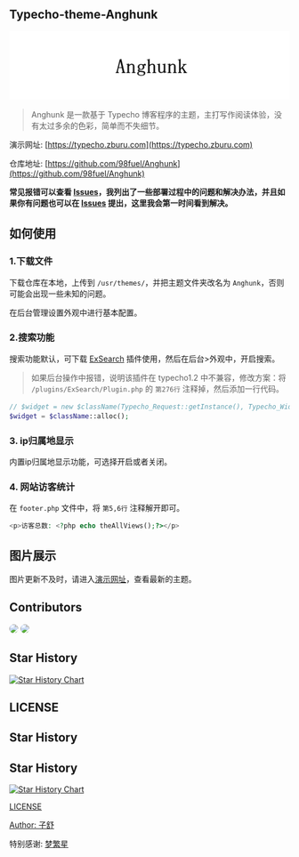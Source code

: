 ## Typecho-theme-Anghunk

![](./libs/css/theme-logo.png)

>Anghunk 是一款基于 Typecho 博客程序的主题，主打写作阅读体验，没有太过多余的色彩，简单而不失细节。

演示网址: [https://typecho.zburu.com](https://typecho.zburu.com)

仓库地址: [https://github.com/98fuel/Anghunk](https://github.com/98fuel/Anghunk)

**常见报错可以查看 [Issues](https://github.com/98fuel/Anghunk/issues)，我列出了一些部署过程中的问题和解决办法，并且如果你有问题也可以在 [Issues](https://github.com/98fuel/Anghunk/issues) 提出，这里我会第一时间看到解决。**

## 如何使用

### 1.下载文件

下载仓库在本地，上传到 `/usr/themes/`，并把主题文件夹改名为 `Anghunk`，否则可能会出现一些未知的问题。

在后台管理设置外观中进行基本配置。

### 2.搜索功能

搜索功能默认，可下载 [ExSearch](https://github.com/AlanDecode/Typecho-Plugin-ExSearch) 插件使用，然后在后台>外观中，开启搜索。

>如果后台操作中报错，说明该插件在 typecho1.2 中不兼容，修改方案：将 `/plugins/ExSearch/Plugin.php` 的 `第276行` 注释掉，然后添加一行代码。

```php
// $widget = new $className(Typecho_Request::getInstance(), Typecho_Widget_Helper_Empty::getInstance());
$widget = $className::alloc();
```

### 3. ip归属地显示

内置ip归属地显示功能，可选择开启或者关闭。

### 4. 网站访客统计

在 `footer.php` 文件中，将 `第5,6行` 注释解开即可。

```php
<p>访客总数: <?php echo theAllViews();?></p>
```

## 图片展示

图片更新不及时，请进入[演示网址](https://typecho.zburu.com)，查看最新的主题。

## Contributors 

<a href="https://github.com/98fuel" target="_blank"><img style="width:40px;border-radius:50%;" src="https://avatars.githubusercontent.com/u/65840178?v=4"></a>
<a href="https://www.emoao.com/" target="_blank"><img style="width:40px;border-radius:50%;" src="https://q2.qlogo.cn/g?b=qq&nk=2502393029&s=100"></a>

## Star History

[![Star History Chart](https://api.star-history.com/svg?repos=98fuel/Anghunk&type=Date)](https://star-history.com/#98fuel/Anghunk&Date)

## LICENSE

## Star History

## Star History

[![Star History Chart](https://api.star-history.com/svg?repos=98fuel/Anghunk&type=Date)](https://star-history.com/#98fuel/Anghunk&Date)


[LICENSE](./LICENSE)

[Author: 子舒](https://zburu.com)

特别感谢: [梦繁星](https://www.emoao.com/)
